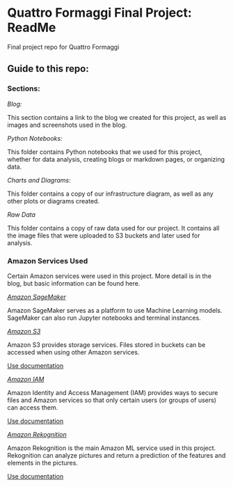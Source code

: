 # Quattro Formaggi Final Project: ReadMe
Final project repo for Quattro Formaggi

## Guide to this repo:

### Sections:

*Blog:*

This section contains a link to the blog we created for this project, as well as images and screenshots used in the blog.

*Python Notebooks:*

This folder contains Python notebooks that we used for this project, whether for data analysis, creating blogs or markdown pages, or organizing data.

*Charts and Diagrams:*

This folder contains a copy of our infrastructure diagram, as well as any other plots or diagrams created.

*Raw Data*

This folder contains a copy of raw data used for our project. It contains all the image files that were uploaded to S3 buckets and later used for analysis.

### Amazon Services Used

Certain Amazon services were used in this project. More detail is in the blog, but basic information can be found here.

*[Amazon SageMaker](https://docs.aws.amazon.com/sagemaker/?id=docs_gateway)*

Amazon SageMaker serves as a platform to use Machine Learning models. SageMaker can also run Jupyter notebooks and terminal instances.

*[Amazon S3](https://docs.aws.amazon.com/s3/index.html)*

Amazon S3 provides storage services. Files stored in buckets can be accessed when using other Amazon services.

[Use documentation](https://docs.aws.amazon.com/s3/index.html)

*[Amazon IAM](https://docs.aws.amazon.com/iam/?id=docs_gateway)*

Amazon Identity and Access Management (IAM) provides ways to secure files and Amazon services so that only certain users (or groups of users) can access them.

[Use documentation](https://docs.aws.amazon.com/IAM/latest/UserGuide/introduction.html)

*[Amazon Rekognition](https://docs.aws.amazon.com/rekognition/?id=docs_gateway)*

Amazon Rekognition is the main Amazon ML service used in this project. Rekognition can analyze pictures and return a prediction of the features and elements in the pictures. 

[Use documentation](https://docs.aws.amazon.com/rekognition/latest/dg/getting-started.html)
